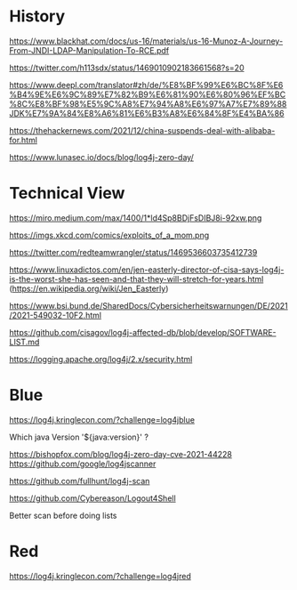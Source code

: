 # History

https://www.blackhat.com/docs/us-16/materials/us-16-Munoz-A-Journey-From-JNDI-LDAP-Manipulation-To-RCE.pdf

https://twitter.com/h113sdx/status/1469010902183661568?s=20

https://www.deepl.com/translator#zh/de/%E8%BF%99%E6%BC%8F%E6%B4%9E%E6%9C%89%E7%82%B9%E6%81%90%E6%80%96%EF%BC%8C%E8%BF%98%E5%9C%A8%E7%94%A8%E6%97%A7%E7%89%88JDK%E7%9A%84%E8%A6%81%E6%B3%A8%E6%84%8F%E4%BA%86

https://thehackernews.com/2021/12/china-suspends-deal-with-alibaba-for.html

https://www.lunasec.io/docs/blog/log4j-zero-day/

# Technical View

https://miro.medium.com/max/1400/1*ld4Sp8BDjFsDIBJ8i-92xw.png

https://imgs.xkcd.com/comics/exploits_of_a_mom.png

https://twitter.com/redteamwrangler/status/1469536603735412739

https://www.linuxadictos.com/en/jen-easterly-director-of-cisa-says-log4j-is-the-worst-she-has-seen-and-that-they-will-stretch-for-years.html (https://en.wikipedia.org/wiki/Jen_Easterly)

https://www.bsi.bund.de/SharedDocs/Cybersicherheitswarnungen/DE/2021/2021-549032-10F2.html

https://github.com/cisagov/log4j-affected-db/blob/develop/SOFTWARE-LIST.md

https://logging.apache.org/log4j/2.x/security.html

# Blue

https://log4j.kringlecon.com/?challenge=log4jblue

Which java Version '${java:version}' ?

https://bishopfox.com/blog/log4j-zero-day-cve-2021-44228
https://github.com/google/log4jscanner

https://github.com/fullhunt/log4j-scan

https://github.com/Cybereason/Logout4Shell

Better scan before doing lists

# Red

https://log4j.kringlecon.com/?challenge=log4jred

